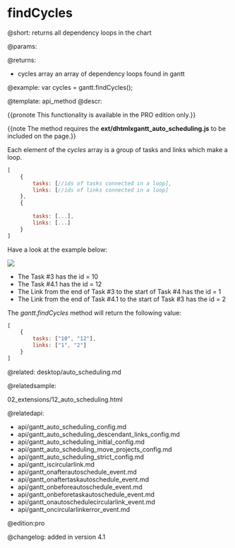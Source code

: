 findCycles
=============

@short:
	returns all dependency loops in the chart

@params:

@returns:

- cycles		array		an array of dependency loops found in gantt

@example:
var cycles = gantt.findCycles();

@template:	api_method
@descr:

{{pronote This functionality is available in the PRO edition only.}}

{{note The method requires the **ext/dhtmlxgantt_auto_scheduling.js** to be included on the page.}}

Each element of the *cycles* array is a group of tasks and links which make a loop.

~~~js
[ 
	{ 
    	tasks: [//ids of tasks connected in a loop], 
        links: [//ids of links connected in a loop]
    },
    {
    	
    	tasks: [...], 
        links: [...]
    }
]
~~~

Have a look at the example below:

<img src="api/on_autoschedule_circular_link.png">


- The Task #3 has the id = 10
- The Task #4.1 has the id = 12
- The Link from the end of Task #3 to the start of Task #4 has the id = 1
- The Link from the end of Task #4.1 to the start of Task #3 has the id = 2

The *gantt.findCycles* method will return the following value:

~~~js
[ 
    { 
        tasks: ["10", "12"], 
        links: ["1", "2"]
    }
]
~~~

@related:
desktop/auto_scheduling.md

@relatedsample:

02_extensions/12_auto_scheduling.html

@relatedapi:

- api/gantt_auto_scheduling_config.md
- api/gantt_auto_scheduling_descendant_links_config.md
- api/gantt_auto_scheduling_initial_config.md
- api/gantt_auto_scheduling_move_projects_config.md
- api/gantt_auto_scheduling_strict_config.md
- api/gantt_iscircularlink.md
- api/gantt_onafterautoschedule_event.md
- api/gantt_onaftertaskautoschedule_event.md
- api/gantt_onbeforeautoschedule_event.md
- api/gantt_onbeforetaskautoschedule_event.md
- api/gantt_onautoschedulecircularlink_event.md
- api/gantt_oncircularlinkerror_event.md


@edition:pro

@changelog:
added in version 4.1
